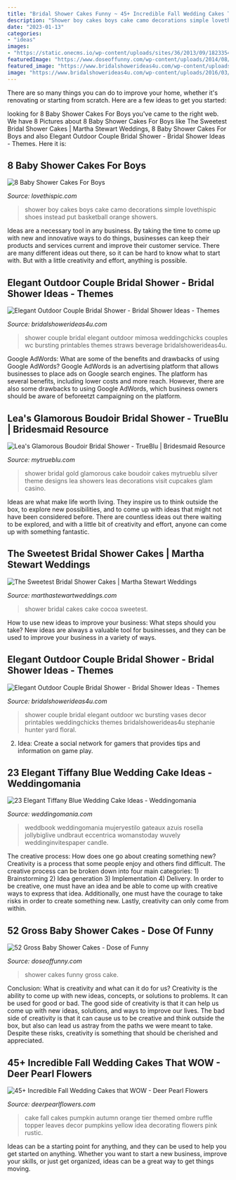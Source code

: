 ```yaml
---
title: "Bridal Shower Cakes Funny ~ 45+ Incredible Fall Wedding Cakes That Wow"
description: "Shower boy cakes boys cake camo decorations simple lovethispic shoes instead put basketball orange showers"
date: "2023-01-13"
categories:
- "ideas"
images:
- "https://static.onecms.io/wp-content/uploads/sites/36/2013/09/18233540/bridal-shower-cakes-carography-studios-0218.jpg"
featuredImage: "https://www.doseoffunny.com/wp-content/uploads/2014/08/funny-baby-shower-cakes-49.jpg"
featured_image: "https://www.bridalshowerideas4u.com/wp-content/uploads/2016/03/Elegant-Outdoor-Couple-Bridal-Shower-Beverage-Mimosa-Straws.jpg"
image: "https://www.bridalshowerideas4u.com/wp-content/uploads/2016/03/Elegant-Outdoor-Couple-Bridal-Shower-Beverage-Mimosa-Straws.jpg"
---
```



There are so many things you can do to improve your home, whether it's renovating or starting from scratch. Here are a few ideas to get you started:

	

		
looking for 8 Baby Shower Cakes For Boys you've came to the right web. We have 8 Pictures about 8 Baby Shower Cakes For Boys like The Sweetest Bridal Shower Cakes | Martha Stewart Weddings, 8 Baby Shower Cakes For Boys and also Elegant Outdoor Couple Bridal Shower - Bridal Shower Ideas - Themes. Here it is:
		
    
## 8 Baby Shower Cakes For Boys

<img loading=lazy src="http://www.lovethispic.com/uploaded_images/blogs/36-1394900224-3-w.jpg" onerror="this.onerror=null;this.src='https://tse3.mm.bing.net/th?id=OIP.ku4ogxxkURCUFwm8cp3b2QHaLL&amp;pid=15.1';" alt="8 Baby Shower Cakes For Boys">

_Source: lovethispic.com_

>shower boy cakes boys cake camo decorations simple lovethispic shoes instead put basketball orange showers. 

	

Ideas are a necessary tool in any business. By taking the time to come up with new and innovative ways to do things, businesses can keep their products and services current and improve their customer service. There are many different ideas out there, so it can be hard to know what to start with. But with a little creativity and effort, anything is possible.

    
## Elegant Outdoor Couple Bridal Shower - Bridal Shower Ideas - Themes

<img loading=lazy src="https://www.bridalshowerideas4u.com/wp-content/uploads/2016/03/Elegant-Outdoor-Couple-Bridal-Shower-Beverage-Mimosa-Straws.jpg" onerror="this.onerror=null;this.src='https://tse3.mm.bing.net/th?id=OIP.LQCHz58igGTVMoxB_cN9WQHaLG&amp;pid=15.1';" alt="Elegant Outdoor Couple Bridal Shower - Bridal Shower Ideas - Themes">

_Source: bridalshowerideas4u.com_

>shower couple bridal elegant outdoor mimosa weddingchicks couples wc bursting printables themes straws beverage bridalshowerideas4u. 

	

Google AdWords: What are some of the benefits and drawbacks of using Google AdWords?
Google AdWords is an advertising platform that allows businesses to place ads on Google search engines. The platform has several benefits, including lower costs and more reach. However, there are also some drawbacks to using Google AdWords, which business owners should be aware of beforeetzt campaigning on the platform.

    
## Lea&#039;s Glamorous Boudoir Bridal Shower - TrueBlu | Bridesmaid Resource

<img loading=lazy src="http://mytrueblu.com/wp-content/uploads/2014/04/0976-279-2561457856-O.jpg" onerror="this.onerror=null;this.src='https://tse4.mm.bing.net/th?id=OIP.HnzPBlWzLlz5hqh3jzq6PwHaLI&amp;pid=15.1';" alt="Lea&#039;s Glamorous Boudoir Bridal Shower - TrueBlu | Bridesmaid Resource">

_Source: mytrueblu.com_

>shower bridal gold glamorous cake boudoir cakes mytrueblu silver theme designs lea showers leas decorations visit cupcakes glam casino. 

	

Ideas are what make life worth living. They inspire us to think outside the box, to explore new possibilities, and to come up with ideas that might not have been considered before. There are countless ideas out there waiting to be explored, and with a little bit of creativity and effort, anyone can come up with something fantastic.

    
## The Sweetest Bridal Shower Cakes | Martha Stewart Weddings

<img loading=lazy src="https://static.onecms.io/wp-content/uploads/sites/36/2013/09/18233540/bridal-shower-cakes-carography-studios-0218.jpg" onerror="this.onerror=null;this.src='https://tse3.mm.bing.net/th?id=OIP.sstWIWeLyUXia2zsLuIrWAHaLH&amp;pid=15.1';" alt="The Sweetest Bridal Shower Cakes | Martha Stewart Weddings">

_Source: marthastewartweddings.com_

>shower bridal cakes cake cocoa sweetest. 

	

How to use new ideas to improve your business: What steps should you take?
New ideas are always a valuable tool for businesses, and they can be used to improve your business in a variety of ways.

    
## Elegant Outdoor Couple Bridal Shower - Bridal Shower Ideas - Themes

<img loading=lazy src="https://www.bridalshowerideas4u.com/wp-content/uploads/2016/03/Elegant-Outdoor-Couple-Bridal-Shower-Floral-Decor-Vases.jpg" onerror="this.onerror=null;this.src='https://tse2.mm.bing.net/th?id=OIP.nJVBww-QxPcrpq2h67lq5gHaLG&amp;pid=15.1';" alt="Elegant Outdoor Couple Bridal Shower - Bridal Shower Ideas - Themes">

_Source: bridalshowerideas4u.com_

>shower couple bridal elegant outdoor wc bursting vases decor printables weddingchicks themes bridalshowerideas4u stephanie hunter yard floral. 

	

2. Idea: Create a social network for gamers that provides tips and information on game play.

    
## 23 Elegant Tiffany Blue Wedding Cake Ideas - Weddingomania

<img loading=lazy src="https://i.weddingomania.com/23-Tiffany-Blue-Wedding-Cake-Ideas20.jpg" onerror="this.onerror=null;this.src='https://tse4.mm.bing.net/th?id=OIP.hocMsQq4mGvbnbKiKxcP6QHaJ4&amp;pid=15.1';" alt="23 Elegant Tiffany Blue Wedding Cake Ideas - Weddingomania">

_Source: weddingomania.com_

>weddbook weddingomania mujeryestilo gateaux azuis rosella jollybiglive undbraut eccentrica womanstoday wuvely weddinginvitespaper candle. 

	

The creative process: How does one go about creating something new?
Creativity is a process that some people enjoy and others find difficult. The creative process can be broken down into four main categories: 1) Brainstorming 2) Idea generation 3) Implementation 4) Delivery. In order to be creative, one must have an idea and be able to come up with creative ways to express that idea. Additionally, one must have the courage to take risks in order to create something new. Lastly, creativity can only come from within.

    
## 52 Gross Baby Shower Cakes - Dose Of Funny

<img loading=lazy src="https://www.doseoffunny.com/wp-content/uploads/2014/08/funny-baby-shower-cakes-49.jpg" onerror="this.onerror=null;this.src='https://tse4.mm.bing.net/th?id=OIP.CyV_KtkdpJC8RDca4ze26QAAAA&amp;pid=15.1';" alt="52 Gross Baby Shower Cakes - Dose of Funny">

_Source: doseoffunny.com_

>shower cakes funny gross cake. 

	

Conclusion: What is creativity and what can it do for us?
Creativity is the ability to come up with new ideas, concepts, or solutions to problems. It can be used for good or bad. The good side of creativity is that it can help us come up with new ideas, solutions, and ways to improve our lives. The bad side of creativity is that it can cause us to be creative and think outside the box, but also can lead us astray from the paths we were meant to take. Despite these risks, creativity is something that should be cherished and appreciated.

    
## 45+ Incredible Fall Wedding Cakes That WOW - Deer Pearl Flowers

<img loading=lazy src="https://www.deerpearlflowers.com/wp-content/uploads/2015/05/tired-cake-with-an-orange-ombre-ruffle-mid-tier-and-a-pumpkin-topper-683x1024.jpg" onerror="this.onerror=null;this.src='https://tse1.mm.bing.net/th?id=OIP.zCyGfXer-PM6ZllIfHNxBwHaLG&amp;pid=15.1';" alt="45+ Incredible Fall Wedding Cakes that WOW - Deer Pearl Flowers">

_Source: deerpearlflowers.com_

>cake fall cakes pumpkin autumn orange tier themed ombre ruffle topper leaves decor pumpkins yellow idea decorating flowers pink rustic. 

	

Ideas can be a starting point for anything, and they can be used to help you get started on anything. Whether you want to start a new business, improve your skills, or just get organized, ideas can be a great way to get things moving.


